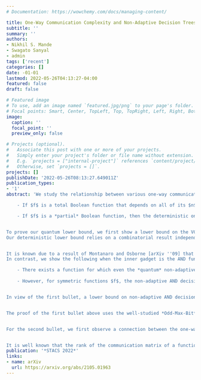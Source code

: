 ```yaml
---
# Documentation: https://wowchemy.com/docs/managing-content/

title: One-Way Communication Complexity and Non-Adaptive Decision Trees
subtitle: ''
summary: ''
authors:
- Nikhil S. Mande
- Swagato Sanyal
- admin
tags: ['recent']
categories: []
date: -01-01
lastmod: 2022-05-26T04:13:27-04:00
featured: false
draft: false

# Featured image
# To use, add an image named `featured.jpg/png` to your page's folder.
# Focal points: Smart, Center, TopLeft, Top, TopRight, Left, Right, BottomLeft, Bottom, BottomRight.
image:
  caption: ''
  focal_point: ''
  preview_only: false

# Projects (optional).
#   Associate this post with one or more of your projects.
#   Simply enter your project's folder or file name without extension.
#   E.g. `projects = ["internal-project"]` references `content/project/deep-learning/index.md`.
#   Otherwise, set `projects = []`.
projects: []
publishDate: '2022-05-26T08:13:27.649011Z'
publication_types:
- '1'
abstract: 'We study the relationship between various one-way communication complexity measures of a composed function with the analogous decision tree complexity of the outer function. We consider two gadgets: the AND function on 2 inputs, and the Inner Product on a constant number of inputs. More generally, we show the following when the gadget is Inner Product on $2b$ input bits for all $b \geq 2$, denoted $\mathsf{IP}$.

    - If $f$ is a total Boolean function that depends on all of its $n$ input bits, then the bounded-error one-way quantum communication complexity of $f \circ \mathsf{IP}$ equals $\Omega(n(b-1))$.

    - If $f$ is a *partial* Boolean function, then the deterministic one-way communication complexity of $f \circ \mathsf{IP}$ is at least the non-adaptive decision tree complexity of $f$.


To prove our quantum lower bound, we first show a lower bound on the VC-dimension of $f \circ \mathsf{IP}$. We then appeal to a result of Klauck [STOC ''00], which immediately yields our quantum lower bound.
Our deterministic lower bound relies on a combinatorial result independently proven by Ahlswede and Khachatrian [Adv. Appl. Math. ''98], and Frankl and Tokushige [Comb. ''99].


It is known due to a result of Montanaro and Osborne [arXiv ''09] that the deterministic one-way communication complexity of $f \circ \mathsf{XOR}$ *equals* the non-adaptive parity decision tree complexity of $f$.
In contrast, we show the following when the inner gadget is the AND function on 2 input bits.

    - There exists a function for which even the *quantum* non-adaptive AND decision tree complexity of $f$ is exponentially large in the deterministic one-way communication complexity of $f \circ \mathsf{AND}$.
    
    - However, for symmetric functions $f$, the non-adaptive AND decision tree complexity of $f$ is at most quadratic in the (even two-way) communication complexity of $f \circ \mathsf{AND}$.


In view of the first bullet, a lower bound on non-adaptive AND decision tree complexity of $f$ *does not* lift to a lower bound on one-way communication complexity of $f \circ \mathsf{AND}$.


The proof of the first bullet above uses the well-studied *Odd-Max-Bit* function. 


For the second bullet, we first observe a connection between the one-way communication complexity of $f$ and the *Möbius sparsity* of $f$, and then give a lower bound on the Möbius sparsity of symmetric functions. An upper bound on the non-adaptive AND decision tree complexity of symmetric functions follows implicitly from prior work on combinatorial group testing; for the sake of completeness, we include a proof of this result.


It is well known that the rank of the communication matrix of a function $F$ is an upper bound on its deterministic one-way communication complexity. This bound is known to be tight for some $F$. However, in our final result we show that this is not the case when $F = f \circ \mathsf{AND}$. More precisely we show that for all $f$, the deterministic one-way communication complexity of $F = f \circ \mathsf{AND}$ is at most $(\mathsf{rank}(M_{F}))(1 - \Omega(1))$, where $M_{F}$ denotes the communication matrix of $F$.'
publication: '*STACS 2022*'
links:
- name: arXiv
  url: https://arxiv.org/abs/2105.01963
---
```

